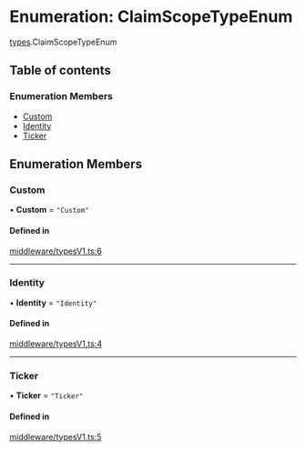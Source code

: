 # Enumeration: ClaimScopeTypeEnum

[types](../wiki/types).ClaimScopeTypeEnum

## Table of contents

### Enumeration Members

- [Custom](../wiki/types.ClaimScopeTypeEnum#custom)
- [Identity](../wiki/types.ClaimScopeTypeEnum#identity)
- [Ticker](../wiki/types.ClaimScopeTypeEnum#ticker)

## Enumeration Members

### Custom

• **Custom** = ``"Custom"``

#### Defined in

[middleware/typesV1.ts:6](https://github.com/PolymeshAssociation/polymesh-sdk/blob/2d3ac2ae/src/middleware/typesV1.ts#L6)

___

### Identity

• **Identity** = ``"Identity"``

#### Defined in

[middleware/typesV1.ts:4](https://github.com/PolymeshAssociation/polymesh-sdk/blob/2d3ac2ae/src/middleware/typesV1.ts#L4)

___

### Ticker

• **Ticker** = ``"Ticker"``

#### Defined in

[middleware/typesV1.ts:5](https://github.com/PolymeshAssociation/polymesh-sdk/blob/2d3ac2ae/src/middleware/typesV1.ts#L5)
